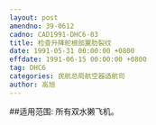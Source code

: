 ```yaml
---
layout: post
amendno: 39-0612
cadno: CAD1991-DHC6-03
title: 检查升降舵根部翼肋裂纹
date: 1991-05-31 00:00:00 +0800
effdate: 1991-06-15 00:00:00 +0800
tag: DHC6
categories: 民航总局航空器适航司
author: 高旭
---
```


##适用范围:
所有双水獭飞机。


